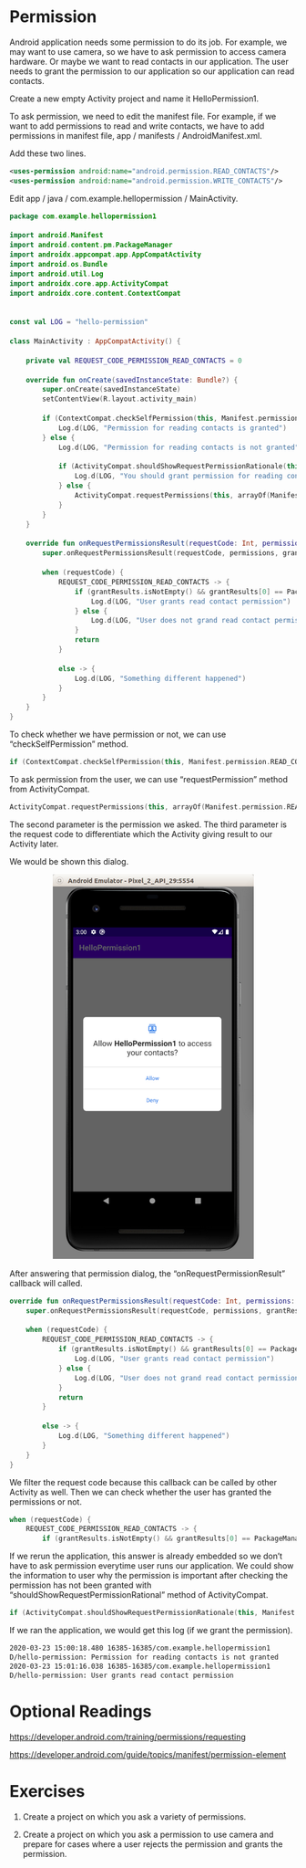 # Permission

Android application needs some permission to do its job. For example, we may want to use camera, so we have to ask permission to access camera hardware. Or maybe we want to read contacts in our application. The user needs to grant the permission to our application so our application can read contacts.

Create a new empty Activity project and name it HelloPermission1.

To ask permission, we need to edit the manifest file. For example, if we want to add permissions to read and write contacts, we have to add permissions in manifest file, app / manifests / AndroidManifest.xml.

Add these two lines.
```xml
<uses-permission android:name="android.permission.READ_CONTACTS"/>
<uses-permission android:name="android.permission.WRITE_CONTACTS"/>
```

Edit app / java / com.example.hellopermission / MainActivity.
```kotlin
package com.example.hellopermission1

import android.Manifest
import android.content.pm.PackageManager
import androidx.appcompat.app.AppCompatActivity
import android.os.Bundle
import android.util.Log
import androidx.core.app.ActivityCompat
import androidx.core.content.ContextCompat


const val LOG = "hello-permission"

class MainActivity : AppCompatActivity() {

    private val REQUEST_CODE_PERMISSION_READ_CONTACTS = 0

    override fun onCreate(savedInstanceState: Bundle?) {
        super.onCreate(savedInstanceState)
        setContentView(R.layout.activity_main)

        if (ContextCompat.checkSelfPermission(this, Manifest.permission.READ_CONTACTS) == PackageManager.PERMISSION_GRANTED) {
            Log.d(LOG, "Permission for reading contacts is granted")
        } else {
            Log.d(LOG, "Permission for reading contacts is not granted")

            if (ActivityCompat.shouldShowRequestPermissionRationale(this, Manifest.permission.READ_CONTACTS)) {
                Log.d(LOG, "You should grant permission for reading contacts")
            } else {
                ActivityCompat.requestPermissions(this, arrayOf(Manifest.permission.READ_CONTACTS), REQUEST_CODE_PERMISSION_READ_CONTACTS)
            }
        }
    }

    override fun onRequestPermissionsResult(requestCode: Int, permissions: Array<out String>, grantResults: IntArray) {
        super.onRequestPermissionsResult(requestCode, permissions, grantResults)

        when (requestCode) {
            REQUEST_CODE_PERMISSION_READ_CONTACTS -> {
                if (grantResults.isNotEmpty() && grantResults[0] == PackageManager.PERMISSION_GRANTED) {
                    Log.d(LOG, "User grants read contact permission")
                } else {
                    Log.d(LOG, "User does not grand read contact permission")
                }
                return
            }

            else -> {
                Log.d(LOG, "Something different happened")
            }
        }
    }
}
```

To check whether we have permission or not, we can use “checkSelfPermission” method.
```kotlin
if (ContextCompat.checkSelfPermission(this, Manifest.permission.READ_CONTACTS) == PackageManager.PERMISSION_GRANTED) {
```

To ask permission from the user, we can use “requestPermission” method from ActivityCompat.
```kotlin
ActivityCompat.requestPermissions(this, arrayOf(Manifest.permission.READ_CONTACTS), REQUEST_CODE_PERMISSION_READ_CONTACTS)
```

The second parameter is the permission we asked. The third parameter is the request code to differentiate which the Activity giving result to our Activity later.

We would be shown this dialog.
<p align="center">
<img src="../Assets/Permission-HelloPermission1.png">
</p>

After answering that permission dialog, the “onRequestPermissionResult” callback will called.
```kotlin
override fun onRequestPermissionsResult(requestCode: Int, permissions: Array<out String>, grantResults: IntArray) {
    super.onRequestPermissionsResult(requestCode, permissions, grantResults)

    when (requestCode) {
        REQUEST_CODE_PERMISSION_READ_CONTACTS -> {
            if (grantResults.isNotEmpty() && grantResults[0] == PackageManager.PERMISSION_GRANTED) {
                Log.d(LOG, "User grants read contact permission")
            } else {
                Log.d(LOG, "User does not grand read contact permission")
            }
            return
        }

        else -> {
            Log.d(LOG, "Something different happened")
        }
    }
}
```

We filter the request code because this callback can be called by other Activity as well. Then we can check whether the user has granted the permissions or not.
```kotlin
when (requestCode) {
    REQUEST_CODE_PERMISSION_READ_CONTACTS -> {
        if (grantResults.isNotEmpty() && grantResults[0] == PackageManager.PERMISSION_GRANTED) {
```

If we rerun the application, this answer is already embedded so we don’t have to ask permission everytime user runs our application. We could show the information to user why the permission is important after checking the permission has not been granted with “shouldShowRequestPermissionRational” method of ActivityCompat.
```kotlin
if (ActivityCompat.shouldShowRequestPermissionRationale(this, Manifest.permission.READ_CONTACTS)) {
```

If we ran the application, we would get this log (if we grant the permission).
```
2020-03-23 15:00:18.480 16385-16385/com.example.hellopermission1 D/hello-permission: Permission for reading contacts is not granted
2020-03-23 15:01:16.038 16385-16385/com.example.hellopermission1 D/hello-permission: User grants read contact permission
```

# Optional Readings

https://developer.android.com/training/permissions/requesting

https://developer.android.com/guide/topics/manifest/permission-element

# Exercises

1. Create a project on which you ask a variety of permissions.

2. Create a project on which you ask a permission to use camera and prepare for cases where a user rejects the permission and grants the permission.